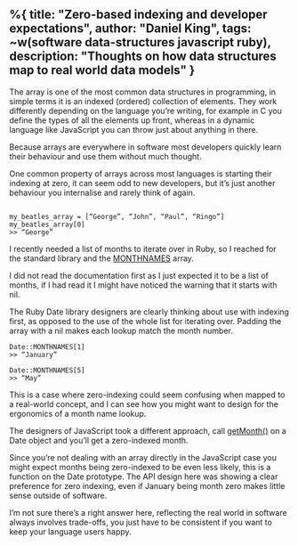 %{
  title: "Zero-based indexing and developer expectations",
  author: "Daniel King",
  tags: ~w(software data-structures javascript ruby),
  description: "Thoughts on how data structures map to real world data models"
}
---
<p>The array is one of the most common data structures in programming, in simple terms it is an indexed (ordered) collection of elements. They work differently depending on the language you’re writing, for example in C you define the types of all the elements up front, whereas in a dynamic language like JavaScript you can throw just about anything in there.</p>



<p>Because arrays are everywhere in software most developers quickly learn their behaviour and use them without much thought.</p>



<p>One common property of arrays across most languages is starting their indexing at zero, it can seem odd to new developers, but it’s just another behaviour you internalise and rarely think of again.</p>



<pre><code>
my_beatles_array = &#91;“George”, “John”, “Paul”, “Ringo”]
my_beatles_array&#91;0]
>> “George”
</code></pre>



<p>I recently needed a list of months to iterate over in Ruby, so I reached for the standard library and the <a href="https://ruby-doc.org/stdlib-2.7.1/libdoc/date/rdoc/Date.html">MONTHNAMES</a> array.</p>



<p>I did not read the documentation first as I just expected it to be a list of months, if I had read it I might have noticed the warning that it starts with nil.</p>



<p>The Ruby Date library designers are clearly thinking about use with indexing first, as opposed to the use of the whole list for iterating over. Padding the array with a nil makes each lookup match the month number.</p>



<pre class="wp-block-code"><code>Date::MONTHNAMES&#91;1]
>> “January”

Date::MONTHNAMES&#91;5]
>> “May”</code></pre>



<p>This is a case where zero-indexing could seem confusing when mapped to a real-world concept, and I can see how you might want to design for the ergonomics of a month name lookup.</p>



<p>The designers of JavaScript took a different approach, call <a href="https://developer.mozilla.org/en-US/docs/Web/JavaScript/Reference/Global_Objects/Date/getMonth">getMonth()</a> on a Date object and you’ll get a zero-indexed month.</p>



<p>Since you’re not dealing with an array directly in the JavaScript case you might expect months being zero-indexed to be even less likely, this is a function on the Date prototype. The API design here was showing a clear preference for zero indexing, even if January being month zero makes little sense outside of software.</p>



<p>I’m not sure there’s a right answer here, reflecting the real world in software always involves trade-offs, you just have to be consistent if you want to keep your language users happy.</p>
